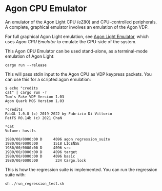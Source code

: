 # Agon CPU Emulator

An emulator of the Agon Light CPU (eZ80) and CPU-controlled peripherals.
A complete, graphical emulator involves an emulation of the Agon VDP.

For full graphical Agon Light emulation, see [Agon Light Emulator](https://github.com/astralaster/agon-light-emulator),
which uses *Agon CPU Emulator* to emulate the CPU-side of the system.

This Agon CPU Emulator can be used stand-alone, as a terminal-mode emulation
of Agon Light:

```
cargo run --release
```

This will pass stdin input to the Agon CPU as VDP keypress packets.
You can use this for a scripted agon emulation:

```
$ echo "credits
cat" | cargo run -r
Tom's Fake VDP Version 1.03
Agon Quark MOS Version 1.03

*credits
FabGL 1.0.8 (c) 2019-2022 by Fabrizio Di Vittorio
FatFS R0.14b (c) 2021 ChaN

*cat
Volume: hostfs

1980/00/0000:00 D     4096 agon_regression_suite
1980/00/0000:00       1518 LICENSE
1980/00/0000:00 D     4096 src
1980/00/0000:00 D     4096 target
1980/00/0000:00 D     4096 basic
1980/00/0000:00        234 Cargo.lock
```

This is how the regression suite is implemented. You can run the
regression suite with:

```
sh ./run_regression_test.sh
```

